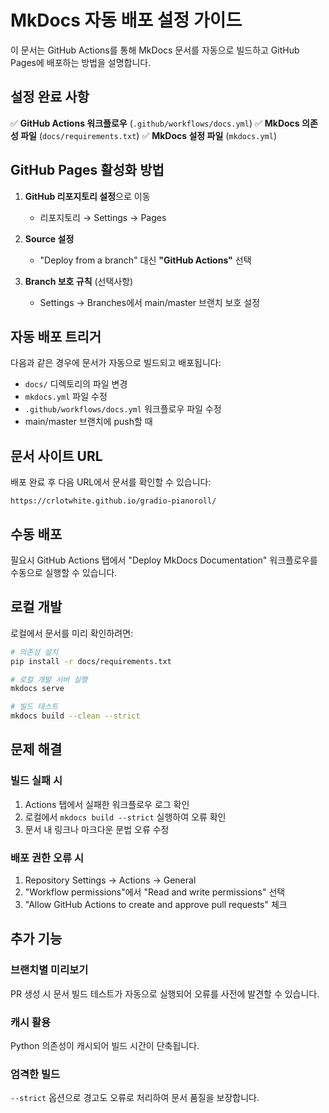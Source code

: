 # MkDocs 자동 배포 설정 가이드

이 문서는 GitHub Actions를 통해 MkDocs 문서를 자동으로 빌드하고 GitHub Pages에 배포하는 방법을 설명합니다.

## 설정 완료 사항

✅ **GitHub Actions 워크플로우** (`.github/workflows/docs.yml`)
✅ **MkDocs 의존성 파일** (`docs/requirements.txt`)
✅ **MkDocs 설정 파일** (`mkdocs.yml`)

## GitHub Pages 활성화 방법

1. **GitHub 리포지토리 설정**으로 이동
   - 리포지토리 → Settings → Pages

2. **Source 설정**
   - "Deploy from a branch" 대신 **"GitHub Actions"** 선택

3. **Branch 보호 규칙** (선택사항)
   - Settings → Branches에서 main/master 브랜치 보호 설정

## 자동 배포 트리거

다음과 같은 경우에 문서가 자동으로 빌드되고 배포됩니다:

- `docs/` 디렉토리의 파일 변경
- `mkdocs.yml` 파일 수정
- `.github/workflows/docs.yml` 워크플로우 파일 수정
- main/master 브랜치에 push할 때

## 문서 사이트 URL

배포 완료 후 다음 URL에서 문서를 확인할 수 있습니다:
```
https://crlotwhite.github.io/gradio-pianoroll/
```

## 수동 배포

필요시 GitHub Actions 탭에서 "Deploy MkDocs Documentation" 워크플로우를 수동으로 실행할 수 있습니다.

## 로컬 개발

로컬에서 문서를 미리 확인하려면:

```bash
# 의존성 설치
pip install -r docs/requirements.txt

# 로컬 개발 서버 실행
mkdocs serve

# 빌드 테스트
mkdocs build --clean --strict
```

## 문제 해결

### 빌드 실패 시
1. Actions 탭에서 실패한 워크플로우 로그 확인
2. 로컬에서 `mkdocs build --strict` 실행하여 오류 확인
3. 문서 내 링크나 마크다운 문법 오류 수정

### 배포 권한 오류 시
1. Repository Settings → Actions → General
2. "Workflow permissions"에서 "Read and write permissions" 선택
3. "Allow GitHub Actions to create and approve pull requests" 체크

## 추가 기능

### 브랜치별 미리보기
PR 생성 시 문서 빌드 테스트가 자동으로 실행되어 오류를 사전에 발견할 수 있습니다.

### 캐시 활용
Python 의존성이 캐시되어 빌드 시간이 단축됩니다.

### 엄격한 빌드
`--strict` 옵션으로 경고도 오류로 처리하여 문서 품질을 보장합니다.
